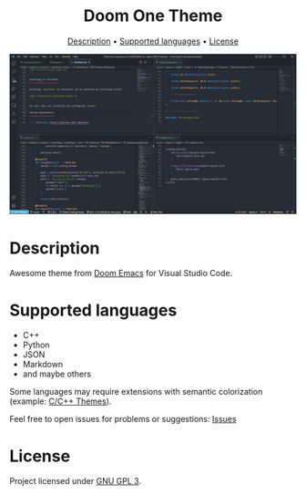 <div align="center">

# Doom One Theme
[Description](#description) • [Supported languages](#supported-languages) • [License](#license)

![Theme Screenshot](etc/screenshot.jpg)

</div>

# Description

Awesome theme from [Doom Emacs](https://github.com/doomemacs/doomemacs) for Visual Studio Code.

# Supported languages

* C++
* Python
* JSON
* Markdown
* and maybe others

Some languages may require extensions with semantic colorization (example: [C/C++ Themes](https://marketplace.visualstudio.com/items?itemName=ms-vscode.cpptools-themes)).

Feel free to open issues for problems or suggestions: [Issues](https://github.com/L-Nafaryus/doom-one-theme/issues)

# License

Project licensed under [GNU GPL 3](LICENSE).